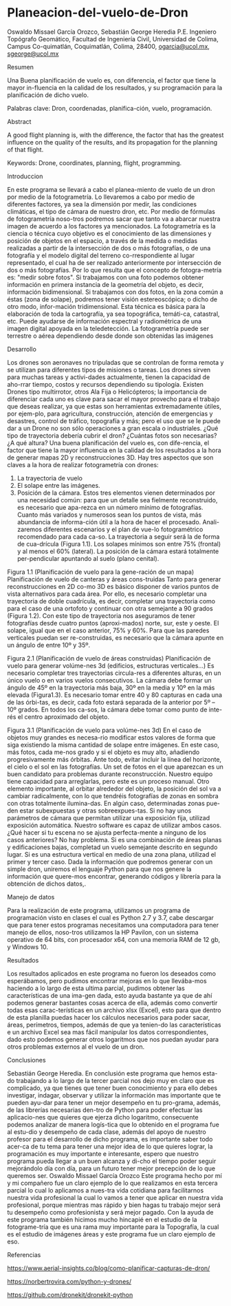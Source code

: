 # Planeacion-del-vuelo-de-Dron
Oswaldo Missael García Orozco, Sebastián George Heredia
P.E. Ingeniero Topógrafo Geomático, Facultad de Ingeniería Civil, Universidad de Colima, Campus Co-quimatlán, Coquimatlán, Colima, 28400, ogarcia@ucol.mx, sgeorge@ucol.mx

Resumen

Una Buena planificación de vuelo es, con diferencia, el factor que tiene la mayor in-fluencia en la calidad de los resultados, y su programación para la planificación de dicho vuelo.

Palabras clave: Dron, coordenadas, planifica-ción, vuelo, programación.

Abstract

A good flight planning is, with the difference, the factor that has the greatest influence on the quality of the results, and its propagation for the planning of that flight.

Keywords:  Drone, coordinates, planning, flight, programming. 

Introduccion

En este programa se llevará a cabo el planea-miento de vuelo de un dron por medio de la fotogrametría. Lo llevaremos a cabo por medio de diferentes factores, ya sea la dimensión por medir, las condiciones climáticas, el tipo de cámara de nuestro dron, etc.
Por medio de fórmulas de fotogrametría noso-tros podremos sacar que tanto va a abarcar nuestra imagen de acuerdo a los factores ya mencionados.
La fotogrametría es la ciencia o técnica cuyo objetivo es el conocimiento de las dimensiones y posición de objetos en el espacio, a través de la medida o medidas realizadas a partir de la intersección de dos o más fotografías, o de una fotografía y el modelo digital del terreno co-rrespondiente al lugar representado, el cual ha de ser realizado anteriormente por intersección de dos o más fotografías.
Por lo que resulta que el concepto de fotogra-metría es: "medir sobre fotos".
Si trabajamos con una foto podemos obtener información en primera instancia de la geometría del objeto, es decir, información bidimensional. Si trabajamos con dos fotos, en la zona común a éstas (zona de solape), podremos tener visión estereoscópica; o dicho de otro modo, infor-mación tridimensional.
Esta técnica es básica para la elaboración de toda la cartografía, ya sea topográfica, temáti-ca, catastral, etc.
Puede ayudarse de información espectral y radiométrica de una imagen digital apoyada en la teledetección.
La fotogrametría puede ser terrestre o aérea dependiendo desde donde son obtenidas las imágenes

Desarrollo

Los drones son aeronaves no tripuladas que se controlan de forma remota y se utilizan para diferentes tipos de misiones o tareas.
Los drones sirven para muchas tareas y activi-dades actualmente, tienen la capacidad de aho-rrar tiempo, costos y recursos dependiendo su tipología.
Existen Drones tipo multirrotor, otros Ala Fija o Helicópteros; la importancia de diferenciar cada uno es clave para sacar el mayor provecho para el trabajo que deseas realizar, ya que estas son herramientas extremadamente útiles, por ejem-plo, para agricultura, construcción, atención de emergencias y desastres, control de tráfico, topografía y más; pero el uso que se le puede dar a un Drone no son sólo operaciones a gran escala o industriales.
¿Qué tipo de trayectoria debería cubrir el dron? ¿Cuántas fotos son necesarias? ¿A qué altura? Una buena planificación del vuelo es, con dife-rencia, el factor que tiene la mayor influencia en la calidad de los resultados a la hora de generar mapas 2D y reconstrucciones 3D.
Hay tres aspectos que son claves a la hora de realizar fotogrametría con drones:
1.	La trayectoria de vuelo
2.	El solape entre las imágenes.
3.	Posición de la cámara.
Estos tres elementos vienen determinados por una necesidad común: para que un detalle sea fielmente reconstruido, es necesario que apa-rezca en un número mínimo de fotografías. Cuanto más variados y numerosos sean los puntos de vista, más abundancia de informa-ción útil a la hora de hacer el procesado. Anali-zaremos diferentes escenarios y el plan de vue-lo fotogramétrico recomendado para cada ca-so.
La trayectoria a seguir será la de forma de cua-drícula (Figura 1.1). Los solapes mínimos son entre 75% (frontal) y al menos el 60% (lateral). La posición de la cámara estará totalmente per-pendicular apuntando al suelo (plano cenital).
 
 Figura 1.1 (Planificación de vuelo para la gene-ración de un mapa)
Planificación de vuelo de canteras y áreas cons-truidas
Tanto para generar reconstrucciones en 2D co-mo 3D es básico disponer de varios puntos de vista alternativos para cada área. Por ello, es necesario completar una trayectoria de doble cuadrícula, es decir, completar una trayectoria como para el caso de una ortofoto y continuar con otra semejante a 90 grados (Figura 1.2). Con este tipo de trayectoria nos aseguramos de tener fotografías desde cuatro puntos (aproxi-mados) norte, sur, este y oeste. El solape, igual que en el caso anterior, 75% y 60%.
Para que las paredes verticales puedan ser re-construidas, es necesario que la cámara apunte en un ángulo de entre 10º y 35º.
  
Figura 2.1 (Planificación de vuelo de áreas construidas)
Planificación de vuelo para generar volúme-nes 3d (edificios, estructuras verticales…)
Es necesario completar tres trayectorias circula-res a diferentes alturas, en un único vuelo o en varios vuelos consecutivos.
La cámara debe formar un ángulo de 45º en la trayectoria más baja, 30º en la media y 10º en la más elevada (Figura1.3). Es necesario tomar entre 40 y 80 capturas en cada una de las órbi-tas, es decir, cada foto estará separada de la anterior por 5º – 10º grados. En todos los ca-sos, la cámara debe tomar como punto de inte-rés el centro aproximado del objeto.
  
Figura 3.1 (Planificación de vuelo para volúme-nes 3d)
En el caso de objetos muy grandes es necesa-rio modificar estos valores de forma que siga existiendo la misma cantidad de solape entre imágenes. En este caso, más fotos, cada me-nos grado y si el objeto es muy alto, añadiendo progresivamente más órbitas.
Ante todo, evitar incluir la línea del horizonte, el cielo o el sol en las fotografías. Un set de fotos en el que aparezcan es un buen candidato para problemas durante reconstrucción. Nuestro equipo tiene capacidad para arreglarlas, pero este es un proceso manual.
Otro elemento importante, al orbitar alrededor del objeto, la posición del sol va a cambiar radicalmente, con lo que tendréis fotografías de zonas en sombra con otras totalmente ilumina-das. En algún caso, determinadas zonas pue-den estar subexpuestas y otras sobreexpues-tas. Si no hay unos parámetros de cámara que permitan utilizar una exposición fija, utilizad exposición automática. Nuestro software es capaz de utilizar ambos casos.
¿Qué hacer si tu escena no se ajusta perfecta-mente a ninguno de los casos anteriores? No hay problema. Si es una combinación de áreas planas y edificaciones bajas, completad un vuelo semejante descrito en segundo lugar. Si es una estructura vertical en medio de una zona plana, utilizad el primer y tercer caso.
Dada la información que podremos generar con un simple dron, uniremos el lenguaje Python para que nos genere la información que quere-mos encontrar, generando códigos y librería para la obtención de dichos datos,.

Manejo de datos

Para la realización de este programa, utilizamos un programa de programación visto en clases el cual es Python 2.7 y 3.7, cabe descargar que para tener estos programas necesitamos una computadora para tener manejo de ellos, noso-tros utilizamos la HP Pavilon, con un sistema operativo de 64 bits, con procesador x64, con una memoria RAM de 12 gb, y Windows 10.

Resultados

Los resultados aplicados en este programa no fueron los deseados como esperábamos, pero pudimos encontrar mejoras en lo que llevába-mos haciendo a lo largo de esta ultima parcial, pudimos obtener las características de una ima-gen dada, esto ayuda bastante ya que de ahí podemos generar bastantes cosas acerca de ella, además como convertir todas esas carac-terísticas en un archivo xlsx (Excel), esto para que dentro de esta planilla puedas hacer los cálculos necesarios para poder sacar, áreas, perímetros, tiempos, además de que ya tenien-do las características e un archivo Excel sea mas fácil manipular los datos correspondientes, dado esto podemos generar otros logaritmos que nos puedan ayudar para otros problemas externos al el vuelo de un dron.

Conclusiones

Sebastián George Heredia.
En conclusión este programa que hemos esta-do trabajando a lo largo de la tercer parcial nos dejo muy en claro que es complicado, ya que tienes que tener buen conocimiento y para ello debes investigar, indagar, observar y utilizar la información mas importante que te pueden ayu-dar para tener un mejor desempeño en tu pro-grama, además, de las librerías necesarias den-tro de Python para poder efectuar las aplicacio-nes que quieres que ejerza dicho logaritmo, consecuente podemos analizar de manera logís-tica que lo obtenido en el programa fue al estu-dio y desempeño de cada clase, además del apoyo de nuestro profesor para el desarrollo de dicho programa, es importante saber todo acer-ca de tu tema para tener una mejor idea de lo que quieres lograr, la programación es muy importante e interesante, espero que nuestro programa pueda llegar a un buen alcanza y di-cho el tiempo poder seguir mejorándolo día con día, para un futuro tener mejor precepción de lo que queremos ser.
Oswaldo Missael García Orozco
Este programa hecho por mí y mi compañero fue un claro ejemplo de lo que realizamos en esta tercera parcial lo cual lo aplicamos a nues-tra vida cotidiana para facilitarnos nuestra vida profesional la cual lo vamos a tener que aplicar en nuestra vida profesional, porque mientras mas rápido y bien hagas tu trabajo mejor será tu desempeño como profesionista y será mejor pagado.
Con la ayuda de este programa también hicimos mucho hincapié en el estudio de la fotograme-tría que es una rama muy importante para la Topografía, la cual es el estudio de imágenes áreas y este programa fue un claro ejemplo de eso.

Referencias

https://www.aerial-insights.co/blog/como-planificar-capturas-de-dron/

https://norbertrovira.com/python-y-drones/

https://github.com/dronekit/dronekit-python 
